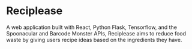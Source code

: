 # Reciplease

A web application built with React, Python Flask, Tensorflow, and the Spoonacular and Barcode Monster APIs, Reciplease aims to reduce food waste by giving users recipe ideas based on the ingredients they have. 